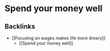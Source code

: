 # Spend your money well

## Backlinks
* [[Focusing on wages makes life more dreary]]
	* [[Spend your money well]]

<!-- {BearID:2938918B-7C47-436B-92D9-6FA7FC54A2A4-90457-000003D12917A427} -->
